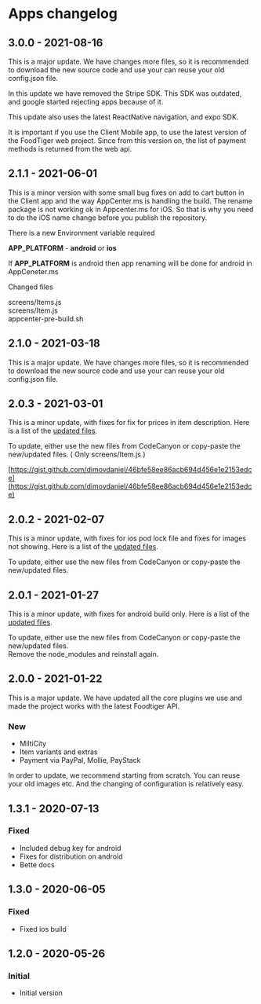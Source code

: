 # Apps changelog

## 3.0.0 - 2021-08-16

This is a major update. We have changes more files, so it is recommended to download the new source code and use your can reuse your old config.json file.

In this update we have removed the Stripe SDK. This SDK was outdated, and google started rejecting apps because of it.

This update also uses the latest ReactNative navigation, and expo SDK.

It is important if you use the Client Mobile app, to use the latest version of the FoodTiger web project. Since from this version on, the list of payment methods is returned from the web api.

## 2.1.1 - 2021-06-01

This is a minor version with some small bug fixes on add to cart button in the Client app and the way AppCenter.ms is handling the build. The rename package is not working ok in Appcenter.ms for iOS. So that is why you need to do the iOS name change before you publish the repository.

There is a new Environment variable required

**APP\_PLATFORM** - **android** or **ios**

If **APP\_PLATFORM** is android then app renaming will be done for android in AppCeneter.ms

Changed files

screens/Items.js  
screens/Item.js  
appcenter-pre-build.sh

## 2.1.0 - 2021-03-18

This is a major update. We have changes more files, so it is recommended to download the new source code and use your can reuse your old config.json file.

## 2.0.3 - 2021-03-01

This is a minor update, with fixes for fix for prices in item description. Here is a list of the [updated files](https://gist.github.com/dimovdaniel/46bfe58ee86acb694d456e1e2153edce).

To update, either use the new files from CodeCanyon or copy-paste the new/updated files. \( Only screens/Item.js \)

[https://gist.github.com/dimovdaniel/46bfe58ee86acb694d456e1e2153edce](https://gist.github.com/dimovdaniel/46bfe58ee86acb694d456e1e2153edce)

## 2.0.2 - 2021-02-07

This is a minor update, with fixes for ios pod lock file and fixes for images not showing. Here is a list of the [updated files](https://gist.github.com/dimovdaniel/31ba66bfc1a23373b59104f30e5ad387).

To update, either use the new files from CodeCanyon or copy-paste the new/updated files.

## 2.0.1 - 2021-01-27

This is a minor update, with fixes for android build only. Here is a list of the [updated files](https://gist.github.com/dimovdaniel/3ba74ff31d44db3b3813ad119079d881).

To update, either use the new files from CodeCanyon or copy-paste the new/updated files.  
Remove the node\_modules and reinstall again.

## 2.0.0 - 2021-01-22

This is a major update. We have updated all the core plugins we use and made the project works with the latest Foodtiger API.

### New

* MiltiCity
* Item variants and extras
* Payment via PayPal, Mollie, PayStack

In order to update, we recommend starting from scratch. You can reuse your old images etc. And the changing of configuration is relatively easy.

## 1.3.1 - 2020-07-13

### **Fixed**

* Included debug key for android
* Fixes for distribution on android
* Bette docs

## 1.3.0 - 2020-06-05

### Fixed

* Fixed ios build 

## 1.2.0 - 2020-05-26

### Initial

* Initial version

